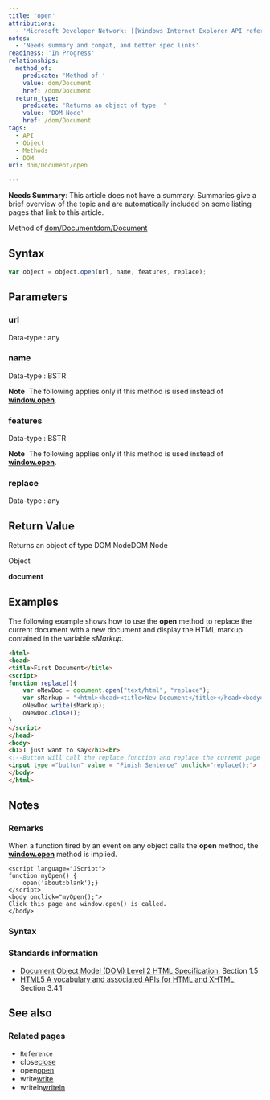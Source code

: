 ```yaml
---
title: 'open'
attributions:
  - 'Microsoft Developer Network: [[Windows Internet Explorer API reference](http://msdn.microsoft.com/en-us/library/ie/hh828809%28v=vs.85%29.aspx) Article]'
notes:
  - 'Needs summary and compat, and better spec links'
readiness: 'In Progress'
relationships:
  method_of:
    predicate: 'Method of '
    value: dom/Document
    href: /dom/Document
  return_type:
    predicate: 'Returns an object of type  '
    value: 'DOM Node'
    href: /dom/Document
tags:
  - API
  - Object
  - Methods
  - DOM
uri: dom/Document/open

---
```

**Needs Summary**: This article does not have a summary. Summaries give a brief overview of the topic and are automatically included on some listing pages that link to this article.

Method of [dom/Document](/dom/Document)[dom/Document](/dom/Document)

## Syntax

``` js
var object = object.open(url, name, features, replace);
```

## Parameters

### url

 Data-type
:   any

### name

 Data-type
:   BSTR

**Note**  The following applies only if this method is used instead of [**window.open**](/dom/Window/open).

### features

 Data-type
:   BSTR

**Note**  The following applies only if this method is used instead of [**window.open**](/dom/Window/open).

### replace

 Data-type
:   any

## Return Value

Returns an object of type DOM NodeDOM Node

Object

**document**

## Examples

The following example shows how to use the **open** method to replace the current document with a new document and display the HTML markup contained in the variable *sMarkup*.

``` html
<html>
<head>
<title>First Document</title>
<script>
function replace(){
    var oNewDoc = document.open("text/html", "replace");
    var sMarkup = "<html><head><title>New Document</title></head><body>Hello, world</body></html>";
    oNewDoc.write(sMarkup);
    oNewDoc.close();
}
</script>
</head>
<body>
<h1>I just want to say</h1><br>
<!--Button will call the replace function and replace the current page with a new one-->
<input type ="button" value = "Finish Sentence" onclick="replace();">
</body>
</html>
```

## Notes

### Remarks

When a function fired by an event on any object calls the **open** method, the [**window.open**](/dom/Window/open) method is implied.

    <script language="JScript">
    function myOpen() {
        open('about:blank');}
    </script>
    <body onclick="myOpen();">
    Click this page and window.open() is called.
    </body>

### Syntax

### Standards information

-   [Document Object Model (DOM) Level 2 HTML Specification](http://go.microsoft.com/fwlink/p/?linkid=196991), Section 1.5
-   [HTML5 A vocabulary and associated APIs for HTML and XHTML](http://go.microsoft.com/fwlink/p/?linkid=221374), Section 3.4.1

## See also

### Related pages

-   `Reference`
-   close[close](/dom/Window/close)
-   open[open](/dom/Window/open)
-   write[write](/dom/Document/write)
-   writeln[writeln](/dom/Document/writeln)
